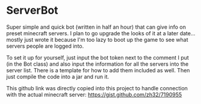 # ServerBot

Super simple and quick bot (written in half an hour) that can give info on preset minecraft servers. I plan to go upgrade the looks of it at a later date... mostly just wrote it because I'm too lazy to boot up the game to see what servers people are logged into.

To set it up for yourself, just input the bot token next to the comment I put (in the Bot class) and also input the information for all the servers into the server list. There is a template for how to add them included as well. Then just compile the code into a jar and run it.

This github link was directly copied into this project to handle connection with the actual minecraft server: https://gist.github.com/zh32/7190955
